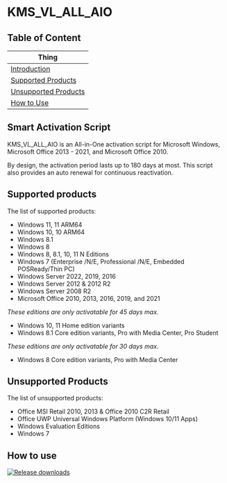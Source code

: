 # KMS_VL_ALL_AIO

## Table of Content
|Thing                               |
|------------------------------------|
|[Introduction](#introduction)       |
|[Supported Products](#supported)    |
|[Unsupported Products](#unsupported)|
|[How to Use](#howtouse)             |

<h2 id="introduction">Smart Activation Script</h2>

KMS_VL_ALL_AIO is an All-in-One activation script for Microsoft Windows, Microsoft Office 2013 - 2021, and Microsoft Office 2010.

By design, the activation period lasts up to 180 days at most. This script also provides an auto renewal for continuous reactivation.

<h2 id="supported">Supported products </h2>

The list of supported products:
- Windows 11, 11 ARM64
- Windows 10, 10 ARM64
- Windows 8.1
- Windows 8
- Windows 8, 8.1, 10, 11 N Editions
- Windows 7 (Enterprise /N/E, Professional /N/E, Embedded POSReady/Thin PC)
- Windows Server 2022, 2019, 2016
- Windows Server 2012 & 2012 R2
- Windows Server 2008 R2
- Microsoft Office 2010, 2013, 2016, 2019, and 2021

*These editions are only activatable for 45 days max.*
- Windows 10, 11 Home edition variants
- Windows 8.1 Core edition variants, Pro with Media Center, Pro Student

*These editions are only activatable for 30 days max.*
- Windows 8 Core edition variants, Pro with Media Center

<h2 id="unsupported">Unsupported Products</h2>

The list of unsupported products:
- Office MSI Retail 2010, 2013 & Office 2010 C2R Retail
- Office UWP Universal Windows Platform (Windows 10/11 Apps)
- Windows Evaluation Editions
- Windows 7

<h2 id="howtouse">How to use</h2>



[![Release downloads](https://img.shields.io/github/downloads/abbodi1406/KMS_VL_ALL_AIO/total.svg)](https://GitHub.com/abbodi1406/KMS_VL_ALL_AIO/releases/)
